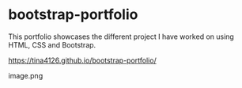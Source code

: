 # bootstrap-portfolio

This portfolio showcases the different project I have worked on using HTML, CSS and Bootstrap.

https://tina4126.github.io/bootstrap-portfolio/

image.png